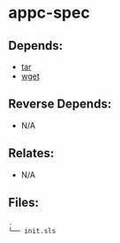 # appc-spec

## Depends:

  -  [tar](/salt/tar)
  -  [wget](/salt/wget)

## Reverse Depends:

  -  N/A

## Relates:

  -  N/A

## Files:

```bash
.
└── init.sls
```
